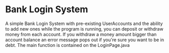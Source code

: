 # Bank Login System
A simple Bank Login System with pre-existing UserAccounts and the ability to add new ones while the program is running, you can deposit or withdraw money from each account. If you withdraw a money amount bigger than account balance an error message pops out if you're sure you want to be in debt.
The main function is contained on the LoginPage.java
